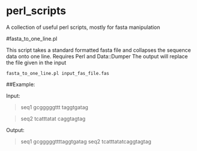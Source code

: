 # perl_scripts
A collection of useful perl scripts, mostly for fasta manipulation


#fasta_to_one_line.pl

This script takes a standard formatted fasta file and collapses the sequence data onto one line. Requires Perl and Data::Dumper
The output will replace the file given in the input

````
fasta_to_one_line.pl input_fas_file.fas
````

##Example: 

Input: 
>seq1
gcgggggttt
taggtgatag

>seq2
tcatttatat
caggtagtag

Output:
>seq1
gcgggggttttaggtgatag
>seq2
tcatttatatcaggtagtag
